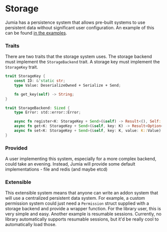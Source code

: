 # Storage

Jumia has a persistence system that allows pre-built systems to use persistent data without significant user
configuration. An example of this can be found
[in the examples](https://github.com/squili/jumia-design/blob/main/examples/storage/src/main.rs).

### Traits

There are two traits that the storage system uses. The storage backend must implement the `StorageBackend` trait. A
storage key must implement the `StorageKey` trait.

```rust
trait StorageKey {
    const ID: &'static str;
    type Value: DeserializeOwned + Serialize + Send;

    fn get_key(self) -> String;
}

trait StorageBackend: Sized {
    type Error: std::error::Error;

    async fn register<K: StorageKey + Send>(&self) -> Result<(), Self::Error>;
    async fn get<K: StorageKey + Send>(&self, key: K) -> Result<Option<K::Value>, Self::Error>;
    async fn set<K: StorageKey + Send>(&self, key: K, value: K::Value) -> Result<(), Self::Error>;
}
```

### Provided

A user implementing this system, especially for a more complex backend, could take an evening. Instead, Jumia will
provide some default implementations - file and redis (and maybe etcd)

### Extensible

This extensible system means that anyone can write an addon system that will use a centralized persistent data system.
For example, a custom permission system could just need a `Permission` struct supplied with a storage backend and
provide a wrapper function. For the library user, this is very simple and easy. Another example is resumable sessions.
Currently, no library automatically supports resumable sessions, but it'd be really cool to automatically load those.
